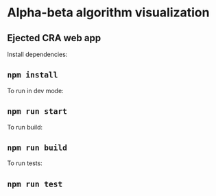 # Alpha-beta algorithm visualization 

## Ejected CRA web app

Install dependencies:
## `npm install`

To run in dev mode:
## `npm run start`

To run build:
## `npm run build`

To run tests:
## `npm run test`


